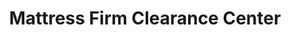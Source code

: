 ---
title: "Mattress Firm Clearance Center"
url: /vero-beach/mattress-firm-clearance-center/
shop: Betten
---